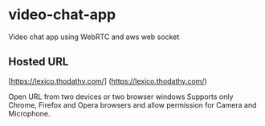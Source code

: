 # video-chat-app
Video chat app using WebRTC and aws web socket

## Hosted URL 

[https://lexico.thodathy.com/] (https://lexico.thodathy.com/)

Open URL from two devices or two browser windows
Supports only Chrome, Firefox and Opera browsers and allow permission for Camera and Microphone.
